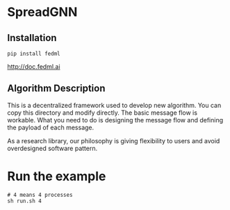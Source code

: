 # SpreadGNN 

## Installation
```
pip install fedml
```

http://doc.fedml.ai

## Algorithm Description
This is a decentralized framework used to develop new algorithm.
You can copy this directory and modify directly. The basic message flow is workable. 
What you need to do is designing the message flow and defining the payload of each message.

As a research library, our philosophy is giving flexibility to users and avoid overdesigned software pattern. 

# Run the example
```
# 4 means 4 processes
sh run.sh 4
```
